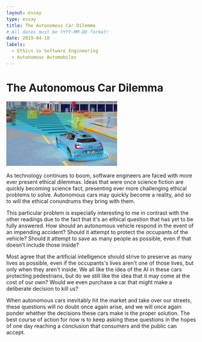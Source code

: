 ```yaml
---
layout: essay
type: essay
title: The Autonomous Car Dilemma
# All dates must be YYYY-MM-DD format!
date: 2019-04-18
labels:
  - Ethics in Software Engineering
  - Autonomous Automobiles
---
```


# The Autonomous Car Dilemma

 <img class="ui huge centered rounded image" src="../images/autonomous.jpg">

As technology continues to boom, software engineers are faced with more ever present ethical dilemmas. Ideas that were once science fiction are quickly becoming science fact, presenting ever more challenging ethical problems to solve. Autonomous cars may quickly become a reality, and so to will the ethical conundrums they bring with them.

This particular problem is especially interesting to me in contrast with the other readings due to the fact that it's an ethical question that has yet to be fully answered. How should an autonomous vehicle respond in the event of an impending accident? Should it attempt to protect the occupants of the vehicle? Should it attempt to save as many people as possible, even if that doesn't include those inside?

Most agree that the artificial intelligence should strive to preserve as many lives as possible, even if the occupants's lives aren't one of those lives, but only when they aren't inside. We all like the idea of the AI in these cars protecting pedestrians, but do we still like the idea that it may come at the cost of our own? Would we even purchase a car that might make a deliberate decision to kill us?

When autonomous cars inevitably hit the market and take over our streets, these questions will no doubt once again arise, and we will once again ponder whether the decisions these cars make is the proper solution. The best course of action for now is to keep asking these questions in the hopes of one day reaching a conclusion that consumers and the public can accept.
